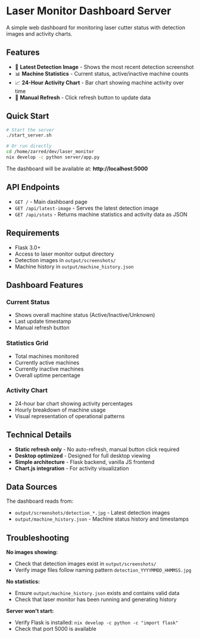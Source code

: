 # Laser Monitor Dashboard Server

A simple web dashboard for monitoring laser cutter status with detection images and activity charts.

## Features

- 📸 **Latest Detection Image** - Shows the most recent detection screenshot
- 📊 **Machine Statistics** - Current status, active/inactive machine counts
- 📈 **24-Hour Activity Chart** - Bar chart showing machine activity over time
- 🔄 **Manual Refresh** - Click refresh button to update data

## Quick Start

```bash
# Start the server
./start_server.sh

# Or run directly
cd /home/zarred/dev/laser_monitor
nix develop -c python server/app.py
```

The dashboard will be available at: **http://localhost:5000**

## API Endpoints

- `GET /` - Main dashboard page
- `GET /api/latest-image` - Serves the latest detection image
- `GET /api/stats` - Returns machine statistics and activity data as JSON

## Requirements

- Flask 3.0+
- Access to laser monitor output directory
- Detection images in `output/screenshots/`
- Machine history in `output/machine_history.json`

## Dashboard Features

### Current Status
- Shows overall machine status (Active/Inactive/Unknown)
- Last update timestamp
- Manual refresh button

### Statistics Grid
- Total machines monitored
- Currently active machines  
- Currently inactive machines
- Overall uptime percentage

### Activity Chart
- 24-hour bar chart showing activity percentages
- Hourly breakdown of machine usage
- Visual representation of operational patterns

## Technical Details

- **Static refresh only** - No auto-refresh, manual button click required
- **Desktop optimized** - Designed for full desktop viewing
- **Simple architecture** - Flask backend, vanilla JS frontend
- **Chart.js integration** - For activity visualization

## Data Sources

The dashboard reads from:
- `output/screenshots/detection_*.jpg` - Latest detection images
- `output/machine_history.json` - Machine status history and timestamps

## Troubleshooting

**No images showing:**
- Check that detection images exist in `output/screenshots/`
- Verify image files follow naming pattern `detection_YYYYMMDD_HHMMSS.jpg`

**No statistics:**
- Ensure `output/machine_history.json` exists and contains valid data
- Check that laser monitor has been running and generating history

**Server won't start:**
- Verify Flask is installed: `nix develop -c python -c "import flask"`
- Check that port 5000 is available